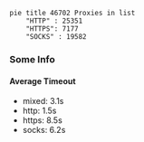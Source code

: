 
```mermaid
pie title 46702 Proxies in list
    "HTTP" : 25351
    "HTTPS": 7177
    "SOCKS" : 19582
```

### Some Info
#### Average Timeout

- mixed: 3.1s
- http: 1.5s
- https: 8.5s
- socks: 6.2s